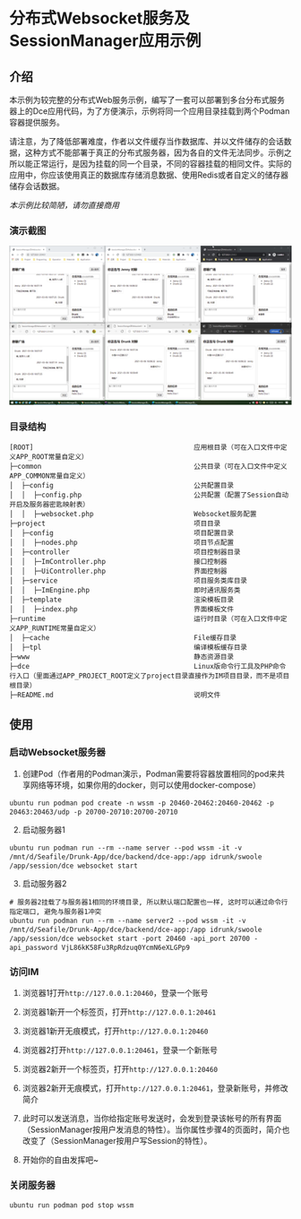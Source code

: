 # 分布式Websocket服务及SessionManager应用示例

## 介绍

本示例为较完整的分布式Web服务示例，编写了一套可以部署到多台分布式服务器上的Dce应用代码，为了方便演示，示例将同一个应用目录挂载到两个Podman容器提供服务。

请注意，为了降低部署难度，作者以文件缓存当作数据库、并以文件储存的会话数据，这种方式不能部署于真正的分布式服务器，因为各自的文件无法同步。示例之所以能正常运行，是因为挂载的同一个目录，不同的容器挂载的相同文件。实际的应用中，你应该使用真正的数据库存储消息数据、使用Redis或者自定义的储存器储存会话数据。

*本示例比较简陋，请勿直接商用*

### 演示截图

![分布式Websocket服务及SessionManager应用示例](./.res/distributed-websocket-session-manager.png)

### 目录结构
```shell
[ROOT]                                        应用根目录（可在入口文件中定义APP_ROOT常量自定义）
├─common                                      公共目录（可在入口文件中定义APP_COMMON常量自定义）
│  ├─config                                   公共配置目录
│  │  ├─config.php                            公共配置（配置了Session自动开启及服务器密匙映射表）
│  │  ├─websocket.php                         Websocket服务配置
├─project                                     项目目录
│  ├─config                                   项目配置目录
│  │  ├─nodes.php                             项目节点配置
│  ├─controller                               项目控制器目录
│  │  ├─ImController.php                      接口控制器
│  │  ├─UiController.php                      界面控制器
│  ├─service                                  项目服务类库目录
│  │  ├─ImEngine.php                          即时通讯服务类
│  ├─template                                 渲染模板目录
│  │  ├─index.php                             界面模板文件
├─runtime                                     运行时目录（可在入口文件中定义APP_RUNTIME常量自定义）
│  ├─cache                                    File缓存目录
│  ├─tpl                                      编译模板缓存目录
├─www                                         静态资源目录
├─dce                                         Linux版命令行工具及PHP命令行入口（里面通过APP_PROJECT_ROOT定义了project目录直接作为IM项目目录，而不是项目根目录）
├─README.md                                   说明文件
```

## 使用

### 启动Websocket服务器

1. 创建Pod（作者用的Podman演示，Podman需要将容器放置相同的pod来共享网络等环境，如果你用的docker，则可以使用docker-compose）
```shell
ubuntu run podman pod create -n wssm -p 20460-20462:20460-20462 -p 20463:20463/udp -p 20700-20710:20700-20710
```

2. 启动服务器1
```shell
ubuntu run podman run --rm --name server --pod wssm -it -v /mnt/d/Seafile/Drunk-App/dce/backend/dce-app:/app idrunk/swoole /app/session/dce websocket start
```

3. 启动服务器2
```shell
# 服务器2挂载了与服务器1相同的环境目录, 所以默认端口配置也一样, 这时可以通过命令行指定端口, 避免与服务器1冲突
ubuntu run podman run --rm --name server2 --pod wssm -it -v /mnt/d/Seafile/Drunk-App/dce/backend/dce-app:/app idrunk/swoole /app/session/dce websocket start -port 20460 -api_port 20700 -api_password VjL86kK58Fu3RpRdzuq0YcmN6eXLGPp9
```

### 访问IM

1. 浏览器1打开`http://127.0.0.1:20460`，登录一个账号
2. 浏览器1新开一个标签页，打开`http://127.0.0.1:20461`
3. 浏览器1新开无痕模式，打开`http://127.0.0.1:20460`
   
4. 浏览器2打开`http://127.0.0.1:20461`，登录一个新账号
5. 浏览器2新开一个标签页，打开`http://127.0.0.1:20460`
6. 浏览器2新开无痕模式，打开`http://127.0.0.1:20461`，登录新账号，并修改简介

7. 此时可以发送消息，当你给指定账号发送时，会发到登录该帐号的所有界面（SessionManager按用户发消息的特性）。当你属性步骤4的页面时，简介也改变了（SessionManager按用户写Session的特性）。
8. 开始你的自由发挥吧~

### 关闭服务器
```shell
ubuntu run podman pod stop wssm
```